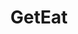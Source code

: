 ---
title: GetEat
description: Restaurant Website 
link: "https://geteat.vercel.app/"
imagePath: "/projects/img-1.webp"
plateformImg: "web.svg"

---